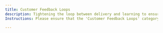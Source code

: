 ```yaml
---
title: Customer Feedback Loops
description: Tightening the loop between delivery and learning to ensure products meet real needs.
Instructions: Please ensure that the 'Customer Feedback Loops' category/tag is applied exclusively to content that focuses on tightening the loop between delivery and learning, ensuring that products meet real needs.

---
```


